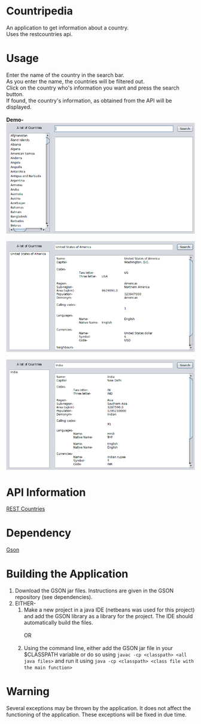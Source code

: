 # Countripedia
An application to get information about a country.<br/>
Uses the restcountries api.<br/>

# Usage
Enter the name of the country in the search bar.<br/>
As you enter the name, the countries will be filtered out.<br/>
Click on the country who's information you want and press the search button.<br/>
If found, the country's information, as obtained from the API will be displayed.<br/>
<br/>
<b>Demo-</b><br/>
![screenshot-startscreen](./screenshots/scrnsht-mainscrn.png)<br/><br/>
![screenshot-usa](./screenshots/scrnsht-usa.png)
<br/><br/>
![screenshot-india](./screenshots/scrnsht-india.png)

# API Information
[REST Countries](https://restcountries.eu/)

# Dependency
[Gson](https://github.com/google/gson)

# Building the Application
1. Download the GSON jar files. Instructions are given in the GSON repository (see dependencies).
2. EITHER-
	1. Make a new project in a java IDE (netbeans was used for this project) and add the GSON library as a library for the project. The IDE should automatically build the files.<br/><br/>
OR<br/><br/>
	2. Using the command line, either add the GSON jar file in your $CLASSPATH variable or do so using `javac -cp <classpath> <all java files>` and run it using `java -cp <classpath> <class file with the main function>`

# Warning
Several exceptions may be thrown by the application. It does not affect the functioning of the application. These exceptions will be fixed in due time. 
